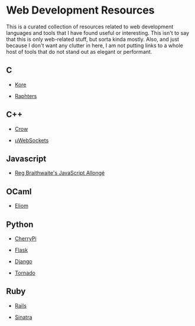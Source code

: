 # Web Development Resources

This is a curated collection of resources related to web development 
languages and tools that I have found useful or interesting.  This isn't
to say that this is only web-related stuff, but sorta kinda mostly.  Also,
and just because I don't want any clutter in here, I am not putting links
to a whole host of tools that do not stand out as elegant or performant.



## C

 * [Kore](https://kore.io/)

 * [Raphters](https://github.com/danielwaterworth/Raphters)     


 
## C++

 * [Crow](https://github.com/ipkn/crow)
 
 * [μWebSockets](https://github.com/uWebSockets/uWebSockets)



## Javascript

 * [Reg Braithwaite's JavaScript Allongé](https://leanpub.com/javascriptallongesix/read)



## OCaml

 * [Eliom](https://github.com/ocsigen/eliom)



## Python

 * [CherryPi](http://cherrypy.org/)

 * [Flask](http://flask.pocoo.org/)

 * [Django](https://www.djangoproject.com/)
 
 * [Tornado](http://http://www.tornadoweb.org)



## Ruby

 * [Rails](http://rubyonrails.org/)

 * [Sinatra](http://www.sinatrarb.com/)

